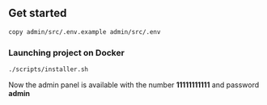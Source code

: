 ## Get started
````bash
copy admin/src/.env.example admin/src/.env
````
### Launching project on Docker
````bash
./scripts/installer.sh
````
Now the admin panel is available with the number ****11111111111**** and password ****admin****
